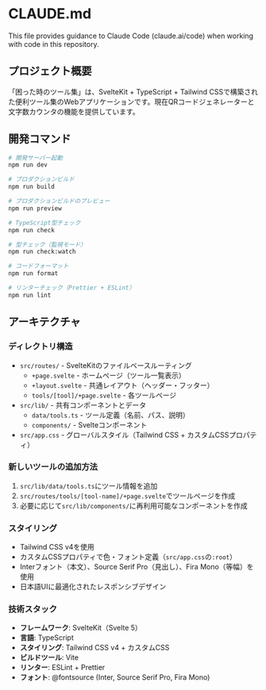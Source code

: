 # CLAUDE.md

This file provides guidance to Claude Code (claude.ai/code) when working with code in this repository.

## プロジェクト概要

「困った時のツール集」は、SvelteKit + TypeScript + Tailwind CSSで構築された便利ツール集のWebアプリケーションです。現在QRコードジェネレーターと文字数カウンタの機能を提供しています。

## 開発コマンド

```bash
# 開発サーバー起動
npm run dev

# プロダクションビルド
npm run build

# プロダクションビルドのプレビュー
npm run preview

# TypeScript型チェック
npm run check

# 型チェック（監視モード）
npm run check:watch

# コードフォーマット
npm run format

# リンターチェック（Prettier + ESLint）
npm run lint
```

## アーキテクチャ

### ディレクトリ構造
- `src/routes/` - SvelteKitのファイルベースルーティング
  - `+page.svelte` - ホームページ（ツール一覧表示）
  - `+layout.svelte` - 共通レイアウト（ヘッダー・フッター）
  - `tools/[tool]/+page.svelte` - 各ツールページ
- `src/lib/` - 共有コンポーネントとデータ
  - `data/tools.ts` - ツール定義（名前、パス、説明）
  - `components/` - Svelteコンポーネント
- `src/app.css` - グローバルスタイル（Tailwind CSS + カスタムCSSプロパティ）

### 新しいツールの追加方法

1. `src/lib/data/tools.ts`にツール情報を追加
2. `src/routes/tools/[tool-name]/+page.svelte`でツールページを作成
3. 必要に応じて`src/lib/components/`に再利用可能なコンポーネントを作成

### スタイリング

- Tailwind CSS v4を使用
- カスタムCSSプロパティで色・フォント定義（`src/app.css`の`:root`）
- Interフォント（本文）、Source Serif Pro（見出し）、Fira Mono（等幅）を使用
- 日本語UIに最適化されたレスポンシブデザイン

### 技術スタック

- **フレームワーク**: SvelteKit（Svelte 5）
- **言語**: TypeScript
- **スタイリング**: Tailwind CSS v4 + カスタムCSS
- **ビルドツール**: Vite
- **リンター**: ESLint + Prettier
- **フォント**: @fontsource (Inter, Source Serif Pro, Fira Mono)